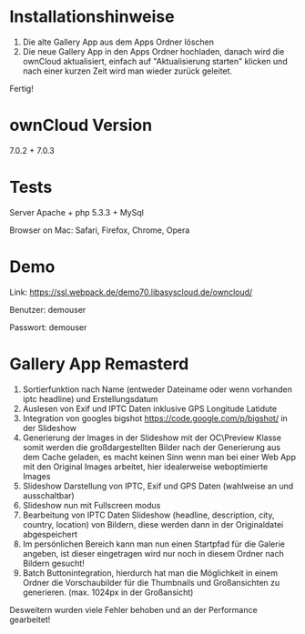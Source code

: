 Installationshinweise
=======================

1. Die alte Gallery App aus dem Apps Ordner löschen 
2. Die neue Gallery App in den Apps Ordner hochladen, danach wird die ownCloud aktualisiert, einfach auf "Aktualisierung starten" klicken und nach einer kurzen Zeit wird man wieder zurück geleitet.

Fertig!


ownCloud Version
=================

7.0.2 + 7.0.3

Tests
=========
Server Apache + php 5.3.3 + MySql

Browser on Mac: Safari, Firefox, Chrome, Opera

Demo
==============

Link: https://ssl.webpack.de/demo70.libasyscloud.de/owncloud/

Benutzer: demouser

Passwort: demouser



Gallery App Remasterd
===============

1. Sortierfunktion nach Name (entweder Dateiname oder wenn vorhanden iptc headline) und Erstellungsdatum
2. Auslesen von Exif und IPTC Daten inklusive GPS Longitude Latidute
3. Integration von googles bigshot https://code.google.com/p/bigshot/ in der Slideshow
4. Generierung der Images in der Slideshow mit der OC\Preview Klasse somit werden die großdargestellten Bilder nach der Generierung aus dem Cache geladen, es macht keinen Sinn wenn man bei einer Web App mit den Original Images arbeitet, hier idealerweise weboptimierte Images
5. Slideshow Darstellung von IPTC, Exif und GPS Daten (wahlweise an und ausschaltbar)
6. Slideshow nun mit Fullscreen modus
7. Bearbeitung von IPTC Daten Slideshow (headline, description, city, country, location) von Bildern, diese werden dann in der Originaldatei abgespeichert
8. Im persönlichen Bereich kann man nun einen Startpfad für die Galerie angeben, ist dieser eingetragen wird nur noch in diesem Ordner nach Bildern gesucht!
9. Batch Buttonintegration, hierdurch hat man die Möglichkeit in einem Ordner die Vorschaubilder für die Thumbnails und Großansichten zu generieren. (max. 1024px in der Großansicht)

Desweitern wurden viele Fehler behoben und an der Performance gearbeitet!
